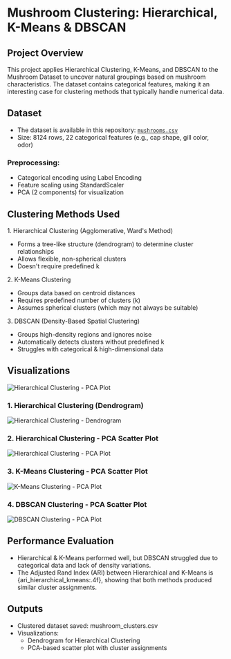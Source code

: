 # Mushroom Clustering: Hierarchical, K-Means & DBSCAN

## Project Overview
This project applies Hierarchical Clustering, K-Means, and DBSCAN to the Mushroom Dataset to uncover natural groupings based on mushroom characteristics. The dataset contains categorical features, making it an interesting case for clustering methods that typically handle numerical data.

## Dataset
* The dataset is available in this repository: [`mushrooms.csv`](./mushrooms.csv)
* Size: 8124 rows, 22 categorical features (e.g., cap shape, gill color, odor)
### Preprocessing:
* Categorical encoding using Label Encoding
* Feature scaling using StandardScaler
* PCA (2 components) for visualization

## Clustering Methods Used
1️. Hierarchical Clustering (Agglomerative, Ward's Method)
* Forms a tree-like structure (dendrogram) to determine cluster relationships
* Allows flexible, non-spherical clusters
* Doesn't require predefined k

2️. K-Means Clustering
* Groups data based on centroid distances
* Requires predefined number of clusters (k)
* Assumes spherical clusters (which may not always be suitable)

3️. DBSCAN (Density-Based Spatial Clustering)
* Groups high-density regions and ignores noise
* Automatically detects clusters without predefined k
* Struggles with categorical & high-dimensional data


## Visualizations  

![Hierarchical Clustering - PCA Plot](hierarchical_clusters.png)

### **1. Hierarchical Clustering (Dendrogram)**
![Hierarchical Clustering - Dendrogram](hierarchical_dendrogram.png)

### **2. Hierarchical Clustering - PCA Scatter Plot**
![Hierarchical Clustering - PCA Plot](hierarchical_clusters.png)

### **3. K-Means Clustering - PCA Scatter Plot**
![K-Means Clustering - PCA Plot](kmeans_clusters.png)

### **4. DBSCAN Clustering - PCA Scatter Plot**
![DBSCAN Clustering - PCA Plot](dbscan_clusters.png)

## Performance Evaluation
* Hierarchical & K-Means performed well, but DBSCAN struggled due to categorical data and lack of density variations.
* The Adjusted Rand Index (ARI) between Hierarchical and K-Means is {ari_hierarchical_kmeans:.4f}, showing that both methods produced similar cluster assignments.

## Outputs
* Clustered dataset saved: mushroom_clusters.csv
* Visualizations:
  * Dendrogram for Hierarchical Clustering
  * PCA-based scatter plot with cluster assignments

